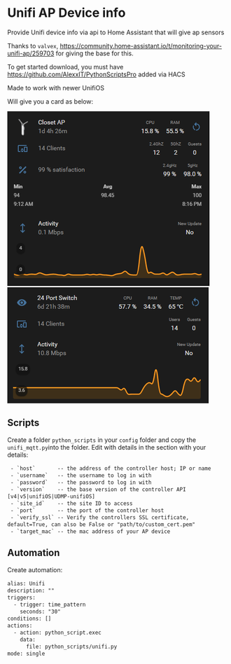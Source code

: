 # Unifi AP Device info
Provide Unifi device info via api to Home Assistant that will give ap sensors

Thanks to `valvex`, https://community.home-assistant.io/t/monitoring-your-unifi-ap/259703 for giving the base for this.

To get started download, you must have https://github.com/AlexxIT/PythonScriptsPro added via HACS

Made to work with newer UnifiOS

Will give you a card as below:

![ap](https://github.com/w1tw0lf/Unifi-AP-Device-info/blob/main/images/card_ap.png)
![switch](https://github.com/w1tw0lf/Unifi-AP-Device-info/blob/main/images/card_switch.png)

## Scripts

Create a folder `python_scripts` in your `config` folder and copy the `unifi_mqtt.py`into the folder. Edit with details in the section with your details:

```
 - `host`       -- the address of the controller host; IP or name
 - `username`   -- the username to log in with
 - `password`	-- the password to log in with
 - `version`	-- the base version of the controller API [v4|v5|unifiOS|UDMP-unifiOS]
 - `site_id`	-- the site ID to access
 - `port`       -- the port of the controller host
 - `verify_ssl`	-- Verify the controllers SSL certificate, default=True, can also be False or "path/to/custom_cert.pem"
 - `target_mac` -- the mac address of your AP device
```
## Automation

Create automation:

```
alias: Unifi
description: ""
triggers:
  - trigger: time_pattern
    seconds: "30"
conditions: []
actions:
  - action: python_script.exec
    data:
      file: python_scripts/unifi.py
mode: single
```
